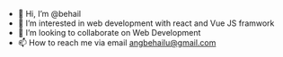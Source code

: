 - 👋 Hi, I’m @behail
- 👀 I’m interested in web development with react and Vue JS framwork
- 💞️ I’m looking to collaborate on Web Development
- 📫 How to reach me via email angbehailu@gmail.com

<!---
behail/behail is a ✨ special ✨ repository because its `README.md` (this file) appears on your GitHub profile.
You can click the Preview link to take a look at your changes.
--->
